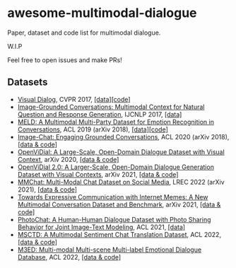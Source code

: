 # awesome-multimodal-dialogue
Paper, dataset and code list for multimodal dialogue.

W.I.P

Feel free to open issues and make PRs!


## Datasets
- [Visual Dialog](https://arxiv.org/abs/1611.08669), CVPR 2017, [[data]](https://visualdialog.org/)[[code]](https://github.com/batra-mlp-lab/visdial)
- [Image-Grounded Conversations: Multimodal Context for Natural Question and Response Generation](https://aclanthology.org/I17-1047.pdf), IJCNLP 2017, [[data]](https://www.microsoft.com/en-us/download/details.aspx?id=55324&751be11f-ede8)
- [MELD: A Multimodal Multi-Party Dataset for Emotion Recognition in Conversations](https://aclanthology.org/P19-1050.pdf), ACL 2019 (arXiv 2018), [[data]](https://affective-meld.github.io/)[[code]](https://github.com/declare-lab/MELD/)
- [Image-Chat: Engaging Grounded Conversations](https://aclanthology.org/2020.acl-main.219.pdf), ACL 2020 (arXiv 2018), [[data & code]](https://parl.ai/projects/image_chat/)
- [OpenViDial: A Large-Scale, Open-Domain Dialogue Dataset with Visual Context](https://arxiv.org/pdf/2012.15015.pdf), arXiv 2020, [[data & code]](https://github.com/ShannonAI/OpenViDial)
- [OpenViDial 2.0: A Larger-Scale, Open-Domain Dialogue Generation Dataset with Visual Contexts](https://arxiv.org/pdf/2109.12761.pdf), arXiv 2021, [[data & code]](https://github.com/ShannonAI/OpenViDial)
- [MMChat: Multi-Modal Chat Dataset on Social Media](https://aclanthology.org/2022.lrec-1.621.pdf), LREC 2022 (arXiv 2021), [[data & code]](https://github.com/silverriver/MMChat)
- [Towards Expressive Communication with Internet Memes: A New Multimodal Conversation Dataset and Benchmark](https://arxiv.org/pdf/2109.01839.pdf), arXiv 2021, [[data & code]](https://github.com/lizekang/DSTC10-MOD)
- [PhotoChat: A Human-Human Dialogue Dataset with Photo Sharing Behavior for Joint Image-Text Modeling](https://aclanthology.org/2021.acl-long.479.pdf), ACL 2021, [[data]](https://github.com/google-research/google-research/tree/master/multimodalchat/)
- [MSCTD: A Multimodal Sentiment Chat Translation Dataset](https://aclanthology.org/2022.acl-long.186.pdf), ACL 2022, [[data & code]](https://github.com/XL2248/MSCTD)
- [M3ED: Multi-modal Multi-scene Multi-label Emotional Dialogue Database](https://aclanthology.org/2022.acl-long.391.pdf), ACL 2022, [[data & code]](https://github.com/aim3-ruc/rucm3ed)
